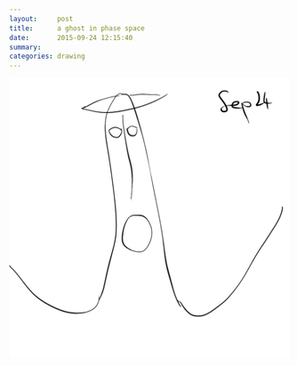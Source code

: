 ```yaml
---
layout:     post
title:      a ghost in phase space
date:       2015-09-24 12:15:40
summary:    
categories: drawing
---
```

![a ghost in phase space](/images/diary/a-ghost-in-phase-space.png "Wheeeeeee")
